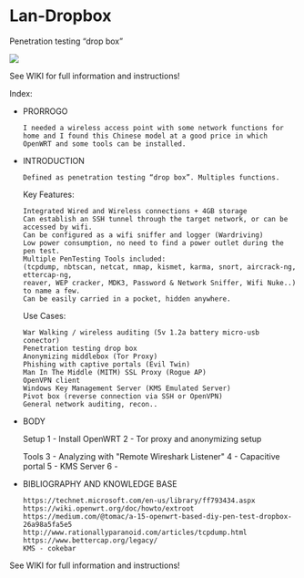 # Lan-Dropbox

Penetration testing “drop box”

![](https://github.com/pollonegro/Lan-Dropbox/blob/master/img/1.png)

See WIKI for full information and instructions!

   Index:

- PRORROGO

      I needed a wireless access point with some network functions for home and I found this Chinese model at a good price in which OpenWRT and some tools can be installed.
      

- INTRODUCTION
   

      Defined as penetration testing “drop box”. Multiples functions.

    Key Features:
    
      Integrated Wired and Wireless connections + 4GB storage
      Can establish an SSH tunnel through the target network, or can be accessed by wifi.
      Can be configured as a wifi sniffer and logger (Wardriving)
      Low power consumption, no need to find a power outlet during the pen test.
      Multiple PenTesting Tools included:
      (tcpdump, nbtscan, netcat, nmap, kismet, karma, snort, aircrack-ng, ettercap-ng, 
      reaver, WEP cracker, MDK3, Password & Network Sniffer, Wifi Nuke..) to name a few.
      Can be easily carried in a pocket, hidden anywhere.

    Use Cases:
    
      War Walking / wireless auditing (5v 1.2a battery micro-usb conector)
      Penetration testing drop box
      Anonymizing middlebox (Tor Proxy)
      Phishing with captive portals (Evil Twin)
      Man In The Middle (MITM) SSL Proxy (Rogue AP)
      OpenVPN client
      Windows Key Management Server (KMS Emulated Server)
      Pivot box (reverse connection via SSH or OpenVPN)
      General network auditing, recon..


- BODY

     Setup
      1 - Install OpenWRT
      2 - Tor proxy and anonymizing setup
  
  
     Tools
      3 - Analyzing with "Remote Wireshark Listener"
      4 - Capacitive portal
      5 - KMS Server
      6 - 


- BIBLIOGRAPHY AND KNOWLEDGE BASE

      https://technet.microsoft.com/en-us/library/ff793434.aspx
      https://wiki.openwrt.org/doc/howto/extroot 
      https://medium.com/@tomac/a-15-openwrt-based-diy-pen-test-dropbox-26a98a5fa5e5             
      http://www.rationallyparanoid.com/articles/tcpdump.html 
      https://www.bettercap.org/legacy/ 
      KMS - cokebar


See WIKI for full information and instructions!

